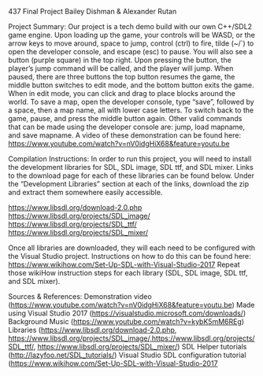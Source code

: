 437 Final Project
Bailey Dishman & Alexander Rutan

Project Summary:
	Our project is a tech demo build with our own C++/SDL2 game engine. Upon loading up the game, your controls will be WASD, or the arrow keys to move around, space to jump, control (ctrl) to fire, tilde (~/`) to open the developer console, and escape (esc) to pause. You will also see a button (purple square) in the top right. Upon pressing the button, the player’s jump command will be called, and the player will jump. When paused, there are three buttons the top button resumes the game, the middle button switches to edit mode, and the bottom button exits the game. When in edit mode, you can click and drag to place blocks around the world. To save a map, open the developer console, type “save”, followed by a space, then a map name, all with lower case letters. To switch back to the game, pause, and press the middle button again. Other valid commands that can be made using the developer console are: jump, load mapname, and save mapname.
A video of these demonstration can be found here:
https://www.youtube.com/watch?v=nV0idgHiX68&feature=youtu.be

Compilation Instructions:
	In order to run this project, you will need to install the development libraries for SDL, SDL image, SDL ttf, and SDL mixer. Links to the download page for each of these libraries can be found below. Under the “Development Libraries” section at each of the links, download the zip and extract them somewhere easily accessible. 

https://www.libsdl.org/download-2.0.php
https://www.libsdl.org/projects/SDL_image/
https://www.libsdl.org/projects/SDL_ttf/
https://www.libsdl.org/projects/SDL_mixer/

Once all libraries are downloaded, they will each need to be configured with the Visual Studio project. Instructions on how to do this can be found here: https://www.wikihow.com/Set-Up-SDL-with-Visual-Studio-2017 
Repeat those wikiHow instruction steps for each library (SDL, SDL image, SDL ttf, and SDL mixer).

Sources & References:
Demonstration video (https://www.youtube.com/watch?v=nV0idgHiX68&feature=youtu.be)
Made using Visual Studio 2017 (https://visualstudio.microsoft.com/downloads/)
Background Music (https://www.youtube.com/watch?v=kybK5mM6REg)
Libraries (https://www.libsdl.org/download-2.0.php, https://www.libsdl.org/projects/SDL_image/,https://www.libsdl.org/projects/SDL_ttf/, https://www.libsdl.org/projects/SDL_mixer/)
SDL Helper tutorials (http://lazyfoo.net/SDL_tutorials/)
Visual Studio SDL configuration tutorial (https://www.wikihow.com/Set-Up-SDL-with-Visual-Studio-2017
